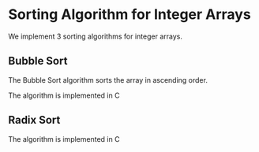 # Sorting Algorithm for Integer Arrays

We implement 3 sorting algorithms for integer arrays.

## Bubble Sort

The Bubble Sort algorithm sorts the array in ascending order.

The algorithm is implemented in C

## Radix Sort

The algorithm is implemented in C

